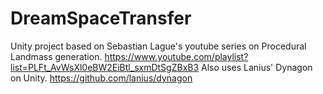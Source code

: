 # DreamSpaceTransfer

Unity project based on Sebastian Lague's youtube series on Procedural Landmass generation. https://www.youtube.com/playlist?list=PLFt_AvWsXl0eBW2EiBtl_sxmDtSgZBxB3
Also uses Lanius' Dynagon on Unity. https://github.com/lanius/dynagon
